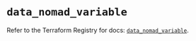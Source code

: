 # `data_nomad_variable`

Refer to the Terraform Registry for docs: [`data_nomad_variable`](https://registry.terraform.io/providers/hashicorp/nomad/2.2.0/docs/data-sources/variable).
